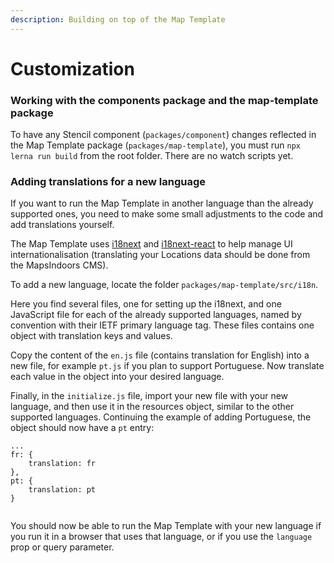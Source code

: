 ```yaml
---
description: Building on top of the Map Template
---
```


# Customization

### Working with the components package and the map-template package

To have any Stencil component (`packages/component`) changes reflected in the Map Template package (`packages/map-template`), you must run `npx lerna run build` from the root folder. There are no watch scripts yet.

### Adding translations for a new language

If you want to run the Map Template in another language than the already supported ones, you need to make some small adjustments to the code and add translations yourself.

The Map Template uses [i18next](https://www.i18next.com/) and [i18next-react](https://react.i18next.com/) to help manage UI internationalisation (translating your Locations data should be done from the MapsIndoors CMS).

To add a new language, locate the folder `packages/map-template/src/i18n`.

Here you find several files, one for setting up the i18next, and one JavaScript file for each of the already supported languages, named by convention with their IETF primary language tag. These files contains one object with translation keys and values.

Copy the content of the `en.js` file (contains translation for English) into a new file, for example `pt.js` if you plan to support Portuguese. Now translate each value in the object into your desired language.

Finally, in the `initialize.js` file, import your new file with your new language, and then use it in the resources object, similar to the other supported languages. Continuing the example of adding Portuguese, the object should now have a `pt` entry:

```
...
fr: {
	translation: fr
},
pt: {
	translation: pt
}


```

You should now be able to run the Map Template with your new language if you run it in a browser that uses that language, or if you use the `language` prop or query parameter.

